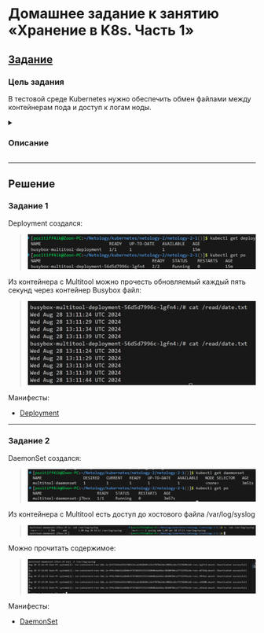 # Домашнее задание к занятию «Хранение в K8s. Часть 1»

## [Задание](https://github.com/netology-code/kuber-homeworks/blob/1251f3685694d0e28a985cf4464ef8b94e9ccc09/2.1/2.1.md)

### Цель задания

В тестовой среде Kubernetes нужно обеспечить обмен файлами между контейнерам пода и доступ к логам ноды.

<details><summary>

### Описание

</summary>

------

#### Задание 1 

**Что нужно сделать**

Создать Deployment приложения, состоящего из двух контейнеров и обменивающихся данными.

1. Создать Deployment приложения, состоящего из контейнеров busybox и multitool.
2. Сделать так, чтобы busybox писал каждые пять секунд в некий файл в общей директории.
3. Обеспечить возможность чтения файла контейнером multitool.
4. Продемонстрировать, что multitool может читать файл, который периодоически обновляется.
5. Предоставить манифесты Deployment в решении, а также скриншоты или вывод команды из п. 4.

------

#### Задание 2

**Что нужно сделать**

Создать DaemonSet приложения, которое может прочитать логи ноды.

1. Создать DaemonSet приложения, состоящего из multitool.
2. Обеспечить возможность чтения файла `/var/log/syslog` кластера MicroK8S.
3. Продемонстрировать возможность чтения файла изнутри пода.
4. Предоставить манифесты Deployment, а также скриншоты или вывод команды из п. 2.

------

#### Правила приёма работы

1. Домашняя работа оформляется в своём Git-репозитории в файле README.md. Выполненное задание пришлите ссылкой на .md-файл в вашем репозитории.
2. Файл README.md должен содержать скриншоты вывода необходимых команд `kubectl`, а также скриншоты результатов.
3. Репозиторий должен содержать тексты манифестов или ссылки на них в файле README.md.

------

</details>

---

## Решение

### Задание 1

Deployment создался:
> ![Apply](img/apply.png)

Из контейнера с Multitool можно прочесть обновляемый каждый пять секунд через контейнер Busybox файл:
> ![Read](img/read.png)

Манифесты:
* [Deployment](kube_manifests/deployment.yaml)

---

### Задание 2
DaemonSet создался:
> ![DaemonSet](img/daemonset.png)

Из контейнера с Multitool есть доступ до хостового файла /var/log/syslog
> ![syslog](img/syslog.png)

Можно прочитать содержимое:
> ![tail syslog](img/tail_syslog.png)

Манифесты:
* [DaemonSet](kube_manifests/daemonset.yaml)
